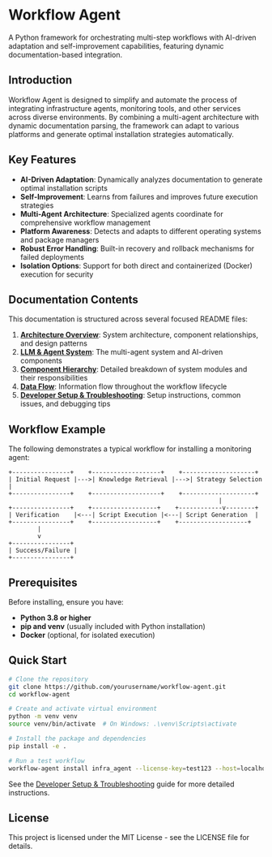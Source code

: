 # Workflow Agent

A Python framework for orchestrating multi-step workflows with AI-driven adaptation and self-improvement capabilities, featuring dynamic documentation-based integration.

## Introduction

Workflow Agent is designed to simplify and automate the process of integrating infrastructure agents, monitoring tools, and other services across diverse environments. By combining a multi-agent architecture with dynamic documentation parsing, the framework can adapt to various platforms and generate optimal installation strategies automatically.

## Key Features

- **AI-Driven Adaptation**: Dynamically analyzes documentation to generate optimal installation scripts
- **Self-Improvement**: Learns from failures and improves future execution strategies
- **Multi-Agent Architecture**: Specialized agents coordinate for comprehensive workflow management
- **Platform Awareness**: Detects and adapts to different operating systems and package managers
- **Robust Error Handling**: Built-in recovery and rollback mechanisms for failed deployments
- **Isolation Options**: Support for both direct and containerized (Docker) execution for security

## Documentation Contents

This documentation is structured across several focused README files:

1.  **[Architecture Overview](architecture-readme.md)**: System architecture, component relationships, and design patterns
2.  **[LLM & Agent System](llm-agents-readme.md)**: The multi-agent system and AI-driven components
3.  **[Component Hierarchy](component-hierarchy-readme.md)**: Detailed breakdown of system modules and their responsibilities
4.  **[Data Flow](data-flow-readme.md)**: Information flow throughout the workflow lifecycle
5.  **[Developer Setup & Troubleshooting](developer-readme.md)**: Setup instructions, common issues, and debugging tips

## Workflow Example

The following demonstrates a typical workflow for installing a monitoring agent:

```
+----------------+    +-------------------+    +--------------------+
| Initial Request |--->| Knowledge Retrieval |--->| Strategy Selection |
+----------------+    +-------------------+    +--------------------+
                                                          |
+----------------+    +------------------+    +------------v--------+
| Verification    |<---| Script Execution |<---| Script Generation  |
+----------------+    +------------------+    +-------------------+
        |
        v
+----------------+
| Success/Failure |
+----------------+
```

## Prerequisites

Before installing, ensure you have:

-   **Python 3.8 or higher**
-   **pip and venv** (usually included with Python installation)
-   **Docker** (optional, for isolated execution)

## Quick Start

```bash
# Clone the repository
git clone https://github.com/yourusername/workflow-agent.git
cd workflow-agent

# Create and activate virtual environment
python -m venv venv
source venv/bin/activate  # On Windows: .\venv\Scripts\activate

# Install the package and dependencies
pip install -e .

# Run a test workflow
workflow-agent install infra_agent --license-key=test123 --host=localhost
```

See the [Developer Setup & Troubleshooting](developer-readme.md) guide for more detailed instructions.

## License

This project is licensed under the MIT License - see the LICENSE file for details.